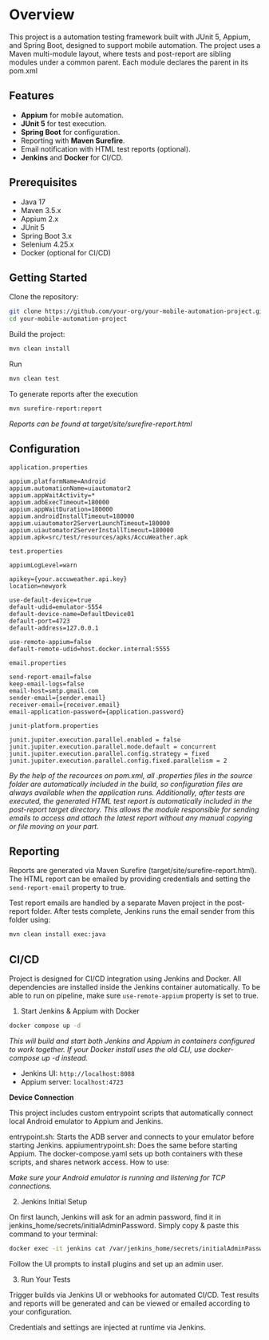 # Overview

This project is a automation testing framework built with JUnit 5, Appium, and Spring Boot, designed to support mobile automation.
The project uses a Maven multi-module layout, where tests and post-report are sibling modules under a common parent.
Each module declares the parent in its pom.xml

## Features

- **Appium** for mobile automation.
- **JUnit 5** for test execution.
- **Spring Boot** for configuration.
- Reporting with **Maven Surefire**.
- Email notification with HTML test reports (optional).
- **Jenkins** and **Docker** for CI/CD.

## Prerequisites

- Java 17
- Maven 3.5.x
- Appium 2.x 
- JUnit 5
- Spring Boot 3.x
- Selenium 4.25.x
- Docker (optional for CI/CD)


## Getting Started

Clone the repository:

```bash
git clone https://github.com/your-org/your-mobile-automation-project.git
cd your-mobile-automation-project
```


Build the project:

```bash
mvn clean install
```

Run

```bash
mvn clean test
```

To generate reports after the execution

```bash
mvn surefire-report:report 
```

_Reports can be found at target/site/surefire-report.html_

## Configuration

`application.properties`

    appium.platformName=Android
    appium.automationName=uiautomator2
    appium.appWaitActivity=*
    appium.adbExecTimeout=180000
    appium.appWaitDuration=180000
    appium.androidInstallTimeout=180000
    appium.uiautomator2ServerLaunchTimeout=180000
    appium.uiautomator2ServerInstallTimeout=180000
    appium.apk=src/test/resources/apks/AccuWeather.apk


`test.properties`

    appiumLogLevel=warn

    apikey={your.accuweather.api.key}
    location=newyork

    use-default-device=true
    default-udid=emulator-5554
    default-device-name=DefaultDevice01
    default-port=4723
    default-address=127.0.0.1

    use-remote-appium=false
    default-remote-udid=host.docker.internal:5555

    
`email.properties`

    send-report-email=false
    keep-email-logs=false
    email-host=smtp.gmail.com
    sender-email={sender.email}
    receiver-email={receiver.email}
    email-application-password={application.password}

    
`junit-platform.properties`

    junit.jupiter.execution.parallel.enabled = false
    junit.jupiter.execution.parallel.mode.default = concurrent
    junit.jupiter.execution.parallel.config.strategy = fixed
    junit.jupiter.execution.parallel.config.fixed.parallelism = 2

_By the help of the recources on pom.xml, all .properties files in the source folder are automatically included in the build, so configuration files are always available when the application runs. 
Additionally, after tests are executed, the generated HTML test report is automatically included in the post-report target directory. 
This allows the module responsible for sending emails to access and attach the latest report without any manual copying or file moving on your part._

## Reporting

Reports are generated via Maven Surefire (target/site/surefire-report.html).
The HTML report can be emailed by providing credentials and setting the `send-report-email` property to true.

Test report emails are handled by a separate Maven project in the post-report folder.
After tests complete, Jenkins runs the email sender from this folder using:

```bash
mvn clean install exec:java
```


## CI/CD

Project is designed for CI/CD integration using Jenkins and Docker. All dependencies are installed inside the Jenkins container automatically.
To be able to run on pipeline, make sure `use-remote-appium` property is set to true.
  
1. Start Jenkins & Appium with Docker

```bash
docker compose up -d
```
_This will build and start both Jenkins and Appium in containers configured to work together._
_If your Docker install uses the old CLI, use docker-compose up -d instead._

- Jenkins UI: `http://localhost:8088`
- Appium server: `localhost:4723`

**Device Connection**

This project includes custom entrypoint scripts that automatically connect local Android emulator to Appium and Jenkins.

entrypoint.sh: Starts the ADB server and connects to your emulator before starting Jenkins.
appiumentrypoint.sh: Does the same before starting Appium.
The docker-compose.yaml sets up both containers with these scripts, and shares network access.
How to use:

_Make sure your Android emulator is running and listening for TCP connections._

2. Jenkins Initial Setup
   
On first launch, Jenkins will ask for an admin password, find it in jenkins_home/secrets/initialAdminPassword.
Simply copy & paste this command to your terminal:

```bash
docker exec -it jenkins cat /var/jenkins_home/secrets/initialAdminPassword
```

Follow the UI prompts to install plugins and set up an admin user.

3. Run Your Tests

Trigger builds via Jenkins UI or webhooks for automated CI/CD.
Test results and reports will be generated and can be viewed or emailed according to your configuration.

Credentials and settings are injected at runtime via Jenkins.
